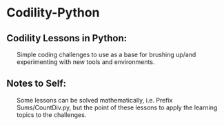 # Codility-Python
## Codility Lessons in Python:
<ul>
Simple coding challenges to use as a base for brushing up/and experimenting with new tools and environments.
</ul>


## Notes to Self: 
<ul>
Some lessons can be solved mathematically, i.e. Prefix Sums/CountDiv.py, but the point of these lessons to apply the learning topics to the challenges. 
</ul>